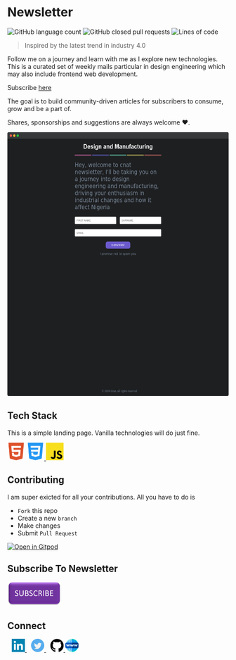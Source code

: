 # Newsletter

![GitHub language count](https://img.shields.io/github/languages/count/Richmond-Eribo/Newsletter)
![GitHub closed pull requests](https://img.shields.io/github/issues-pr-closed/Richmond-Eribo/Newsletter)
![Lines of code](https://img.shields.io/tokei/lines/github/Richmond-Eribo/Newsletter)

> Inspired by the latest trend in industry 4.0

Follow me on a journey and learn with me as I explore new technologies. This is a curated set of weekly mails particular in design engineering which may also include frontend web development.

Subscribe [here](https://mail.cnat.com.ng)

The goal is to build community-driven articles for subscribers to consume, grow and be a part of.

Shares, sponsorships and suggestions are always welcome ❤.

<a href="https://mail.cnat.com.ng"><img loading="lazy" src="img/screely.png" alt="Screenshot of the website" height=600 /></a>

## Tech Stack

This is a simple landing page. Vanilla technologies will do just fine.

<a href="https://developer.mozilla.org/en-US/docs/Web/HTML">
<img loading="lazy" src="img/logos/html5.svg" alt="HTML5" height=40 /></a>

<a href="https://developer.mozilla.org/en-US/docs/Web/CSS">
<img loading="lazy" src="img/logos/css3.svg" alt="CSS3" height=40 />
</a>

<a href="https://developer.mozilla.org/en-US/docs/Web/JavaScript">
<img loading="lazy" src="img/logos/javascript.svg" alt="Javascript" height=40 />
</a>

## Contributing

I am super exicted for all your contributions. All you have to do is

- `Fork` this repo
- Create a new `branch`
- Make changes
- Submit `Pull Request`

[![Open in Gitpod](https://gitpod.io/button/open-in-gitpod.svg)](https://gitpod.io/#https://github.com/Richmond-Eribo/Newsletter)

## Subscribe To Newsletter

<a href="http://mail.cnat.com.ng/">
<img loading="lazy" src="img/subscribe-btn.png" alt="Subscribe to my news letter" height=55 /> </a>

## Connect

<a href="https://www.linkedin.com/in/richmond-eribo-a427b9175/">
<img loading="lazy" src="img/logos/linkedin.svg" alt="Connect on LinkedIn" height=30 style="margin-left: 10px;" /> </a>

<a href="https://twitter.com/_Rixchy">
<img loading="lazy" src="img/logos/twitter.svg" alt="Follow on Twitter" height=30 style="margin-left: 10px;" /> </a>

<a href="https://github.com/Richmond-Eribo">
<img loading="lazy" src="img/logos/github.svg" alt="Follow on Github" height=30 style="margin-left: 10px;" /> </a>

<a href="http://mail.cnat.com.ng/">
<img loading="lazy" src="img/logos/www.svg" alt="My Website" height=30 /> </a>
